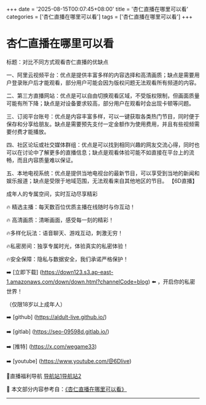 +++
date = '2025-08-15T00:07:45+08:00'
title = '杏仁直播在哪里可以看'
categories = ['杏仁直播在哪里可以看']
tags = ['杏仁直播在哪里可以看']
+++

# 杏仁直播在哪里可以看

标题：对比不同方式观看杏仁直播的优缺点

一、阿里云视频平台：优点是提供丰富多样的内容选择和高清画质；缺点是需要用户登录账户后才能观看，部分用户可能会因为版权问题无法观看所有频道的内容。

二、第三方直播网站：优点是可以自由切换观看区域，不受版权限制，但画面质量可能有所下降；缺点是对设备要求较高，部分用户在观看时会出现卡顿等问题。

三、订阅平台账号：优点是内容丰富多样，可以一键获取各类热门节目，同时便于保存和分享给朋友。缺点是需要预先支付一定金额作为使用费用，并且有些视频需要付费才能播放。

四、社区论坛或社交媒体群组：优点是可以找到相同兴趣的网友交流心得，同时也可以在讨论中了解更多的直播信息；缺点是观看体验可能不如直接在平台上的流畅，而且内容质量难以保证。

五、本地电视系统：优点是提供当地电视台的最新节目，可以享受到当地的新闻和娱乐报道；缺点是受限于地域范围，无法观看来自其他地区的节目。
【6D直播】

 成年人的专属空间，实时互动尽享精彩

🔥 精选主播：每天数百位优质主播在线随时与你互动！

🔥 高清画质：清晰画面，感受每一刻的精彩！

🔥多样化玩法：语音聊天、游戏互动，刺激无穷！

🔥私密房间：独享专属时光，体验真实的私密体验！

🔥安全保障：隐私与数据安全，我们承诺严格保护！

➡️ [立即下载] (https://down123.s3.ap-east-1.amazonaws.com/down/down.html?channelCode=blog) ⬅️ ，开启你的私密世界！

 （仅限18岁以上成年人）

➡️ [github] (https://aldult-live.github.io/)

➡️ [gitlab] (https://seo-09598d.gitlab.io/)

➡️ [推特] (https://x.com/wegame33)

➡️ [youtube] (https://www.youtube.com/@6Dlive)

🔞直播福利导航   [导航站1](https://webstack-86085a.gitlab.io/)[导航站2](https://onlygit123-2.github.io/)

📘 本文部分内容参考自：[《杏仁直播在哪里可以看》](https://webstack-hugo-10.pages.dev/)

---

